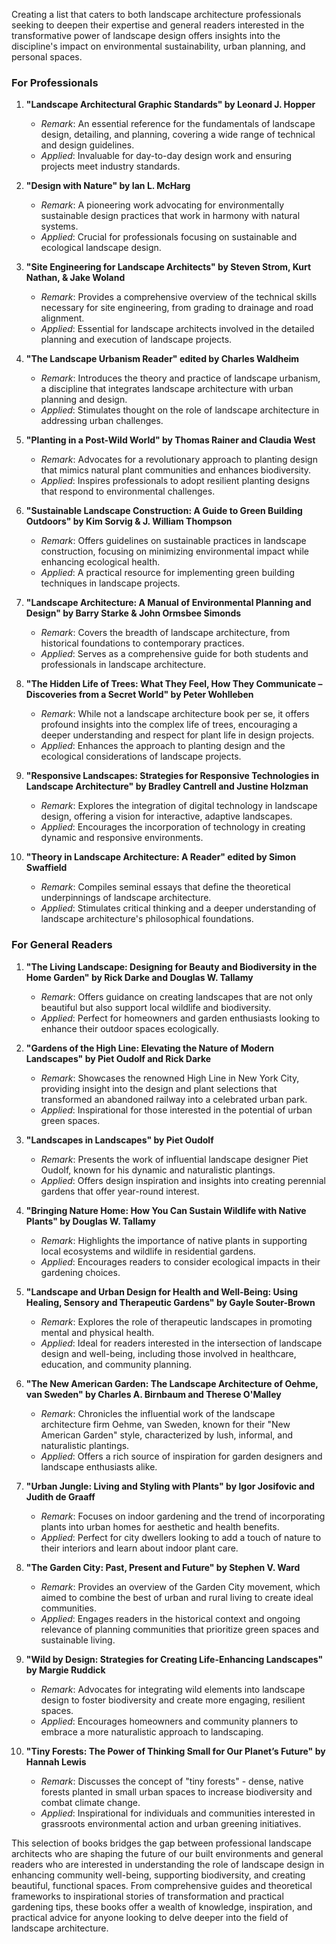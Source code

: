 Creating a list that caters to both landscape architecture professionals seeking to deepen their expertise and general readers interested in the transformative power of landscape design offers insights into the discipline's impact on environmental sustainability, urban planning, and personal spaces.

### For Professionals
1. **"Landscape Architectural Graphic Standards" by Leonard J. Hopper**
   - *Remark*: An essential reference for the fundamentals of landscape design, detailing, and planning, covering a wide range of technical and design guidelines.
   - *Applied*: Invaluable for day-to-day design work and ensuring projects meet industry standards.

2. **"Design with Nature" by Ian L. McHarg**
   - *Remark*: A pioneering work advocating for environmentally sustainable design practices that work in harmony with natural systems.
   - *Applied*: Crucial for professionals focusing on sustainable and ecological landscape design.

3. **"Site Engineering for Landscape Architects" by Steven Strom, Kurt Nathan, & Jake Woland**
   - *Remark*: Provides a comprehensive overview of the technical skills necessary for site engineering, from grading to drainage and road alignment.
   - *Applied*: Essential for landscape architects involved in the detailed planning and execution of landscape projects.

4. **"The Landscape Urbanism Reader" edited by Charles Waldheim**
   - *Remark*: Introduces the theory and practice of landscape urbanism, a discipline that integrates landscape architecture with urban planning and design.
   - *Applied*: Stimulates thought on the role of landscape architecture in addressing urban challenges.

5. **"Planting in a Post-Wild World" by Thomas Rainer and Claudia West**
   - *Remark*: Advocates for a revolutionary approach to planting design that mimics natural plant communities and enhances biodiversity.
   - *Applied*: Inspires professionals to adopt resilient planting designs that respond to environmental challenges.

6. **"Sustainable Landscape Construction: A Guide to Green Building Outdoors" by Kim Sorvig & J. William Thompson**
   - *Remark*: Offers guidelines on sustainable practices in landscape construction, focusing on minimizing environmental impact while enhancing ecological health.
   - *Applied*: A practical resource for implementing green building techniques in landscape projects.

7. **"Landscape Architecture: A Manual of Environmental Planning and Design" by Barry Starke & John Ormsbee Simonds**
   - *Remark*: Covers the breadth of landscape architecture, from historical foundations to contemporary practices.
   - *Applied*: Serves as a comprehensive guide for both students and professionals in landscape architecture.

8. **"The Hidden Life of Trees: What They Feel, How They Communicate – Discoveries from a Secret World" by Peter Wohlleben**
   - *Remark*: While not a landscape architecture book per se, it offers profound insights into the complex life of trees, encouraging a deeper understanding and respect for plant life in design projects.
   - *Applied*: Enhances the approach to planting design and the ecological considerations of landscape projects.

9. **"Responsive Landscapes: Strategies for Responsive Technologies in Landscape Architecture" by Bradley Cantrell and Justine Holzman**
   - *Remark*: Explores the integration of digital technology in landscape design, offering a vision for interactive, adaptive landscapes.
   - *Applied*: Encourages the incorporation of technology in creating dynamic and responsive environments.

10. **"Theory in Landscape Architecture: A Reader" edited by Simon Swaffield**
    - *Remark*: Compiles seminal essays that define the theoretical underpinnings of landscape architecture.
    - *Applied*: Stimulates critical thinking and a deeper understanding of landscape architecture's philosophical foundations.

### For General Readers
1. **"The Living Landscape: Designing for Beauty and Biodiversity in the Home Garden" by Rick Darke and Douglas W. Tallamy**
   - *Remark*: Offers guidance on creating landscapes that are not only beautiful but also support local wildlife and biodiversity.
   - *Applied*: Perfect for homeowners and garden enthusiasts looking to enhance their outdoor spaces ecologically.

2. **"Gardens of the High Line: Elevating the Nature of Modern Landscapes" by Piet Oudolf and Rick Darke**
   - *Remark*: Showcases the renowned High Line in New York City, providing insight into the design and plant selections that transformed an abandoned railway into a celebrated urban park.
   - *Applied*: Inspirational for those interested in the potential of urban green spaces.

3. **"Landscapes in Landscapes" by Piet Oudolf**
   - *Remark*: Presents the work of influential landscape designer Piet Oudolf, known for his dynamic and naturalistic plantings.
   - *Applied*: Offers design inspiration and insights into creating perennial gardens that offer year-round interest.

4. **"Bringing Nature Home: How You Can Sustain Wildlife with Native Plants" by Douglas W. Tallamy**
   - *Remark*: Highlights the importance of native plants in supporting local ecosystems and wildlife in residential gardens.
   - *Applied*: Encourages readers to consider ecological impacts in their gardening choices.

5. **"Landscape and Urban Design for Health and Well-Being: Using Healing, Sensory and Therapeutic Gardens" by Gayle Souter-Brown**
   - *Remark*: Explores the role of therapeutic landscapes in promoting mental and physical health.
   - *Applied*: Ideal for readers interested in the intersection of landscape design and well-being, including those involved in healthcare, education, and community planning.

6. **"The New American Garden: The Landscape Architecture of Oehme, van Sweden" by Charles A. Birnbaum and Therese O'Malley**
   - *Remark*: Chronicles the influential work of the landscape architecture firm Oehme, van Sweden, known for their "New American Garden" style, characterized by lush, informal, and naturalistic plantings.
   - *Applied*: Offers a rich source of inspiration for garden designers and landscape enthusiasts alike.

7. **"Urban Jungle: Living and Styling with Plants" by Igor Josifovic and Judith de Graaff**
   - *Remark*: Focuses on indoor gardening and the trend of incorporating plants into urban homes for aesthetic and health benefits.
   - *Applied*: Perfect for city dwellers looking to add a touch of nature to their interiors and learn about indoor plant care.

8. **"The Garden City: Past, Present and Future" by Stephen V. Ward**
   - *Remark*: Provides an overview of the Garden City movement, which aimed to combine the best of urban and rural living to create ideal communities.
   - *Applied*: Engages readers in the historical context and ongoing relevance of planning communities that prioritize green spaces and sustainable living.

9. **"Wild by Design: Strategies for Creating Life-Enhancing Landscapes" by Margie Ruddick**
   - *Remark*: Advocates for integrating wild elements into landscape design to foster biodiversity and create more engaging, resilient spaces.
   - *Applied*: Encourages homeowners and community planners to embrace a more naturalistic approach to landscaping.

10. **"Tiny Forests: The Power of Thinking Small for Our Planet’s Future" by Hannah Lewis**
    - *Remark*: Discusses the concept of "tiny forests" - dense, native forests planted in small urban spaces to increase biodiversity and combat climate change.
    - *Applied*: Inspirational for individuals and communities interested in grassroots environmental action and urban greening initiatives.

This selection of books bridges the gap between professional landscape architects who are shaping the future of our built environments and general readers who are interested in understanding the role of landscape design in enhancing community well-being, supporting biodiversity, and creating beautiful, functional spaces. From comprehensive guides and theoretical frameworks to inspirational stories of transformation and practical gardening tips, these books offer a wealth of knowledge, inspiration, and practical advice for anyone looking to delve deeper into the field of landscape architecture.